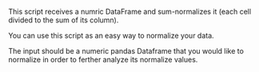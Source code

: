 This script receives a numric DataFrame and sum-normalizes it (each cell divided to the sum of its column).

You can use this script as an easy way to normalize your data.

The input should be a numeric pandas Dataframe that you would like to normalize in order to ferther analyze its normalize values.
